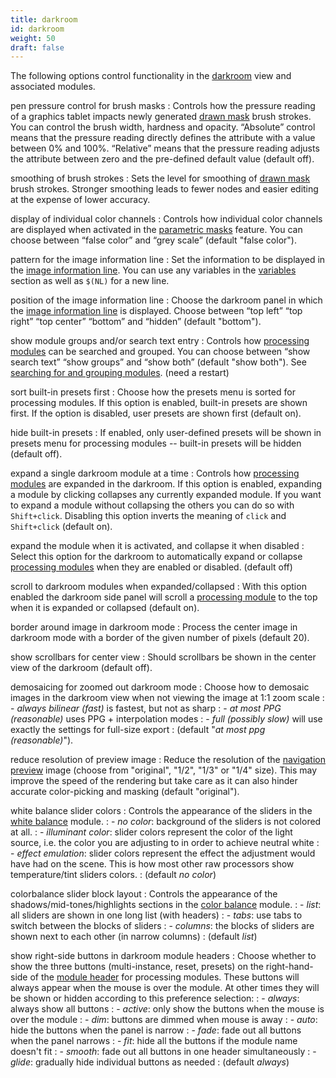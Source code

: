 ```yaml
---
title: darkroom
id: darkroom
weight: 50
draft: false
---
```


The following options control functionality in the [darkroom](../darkroom/_index.md) view and associated modules.

pen pressure control for brush masks
: Controls how the pressure reading of a graphics tablet impacts newly generated [drawn mask](../darkroom/masking-and-blending/masks/drawn.md) brush strokes. You can control the brush width, hardness and opacity. “Absolute” control means that the pressure reading directly defines the attribute with a value between 0% and 100%. “Relative” means that the pressure reading adjusts the attribute between zero and the pre-defined default value (default off).

smoothing of brush strokes
: Sets the level for smoothing of [drawn mask](../darkroom/masking-and-blending/masks/drawn.md) brush strokes. Stronger smoothing leads to fewer nodes and easier editing at the expense of lower accuracy.

display of individual color channels
: Controls how individual color channels are displayed when activated in the [parametric masks](../darkroom/masking-and-blending/masks/parametric.md) feature. You can choose between “false color” and “grey scale” (default "false color").

pattern for the image information line
: Set the information to be displayed in the [image information line](../module-reference/utility-modules/darkroom/image-info-line.md). You can use any variables in the [variables](../special-topics/variables.md) section as well as `$(NL)` for a new line.

position of the image information line
: Choose the darkroom panel in which the [image information line](../module-reference/utility-modules/darkroom/image-info-line.md) is displayed. Choose between “top left” “top right” “top center” “bottom” and “hidden” (default "bottom").

show module groups and/or search text entry
: Controls how [processing modules](../module-reference/processing-modules) can be searched and grouped. You can choose between “show search text” “show groups” and “show both” (default "show both"). See [searching for and grouping modules](../darkroom/interacting-with-modules/search-and-group.md). (need a restart)

sort built-in presets first
: Choose how the presets menu is sorted for processing modules. If this option is enabled, built-in presets are shown first. If the option is disabled, user presets are shown first (default on).

hide built-in presets
: If enabled, only user-defined presets will be shown in presets menu for processing modules -- built-in presets will be hidden (default off).

expand a single darkroom module at a time
: Controls how [processing modules](../module-reference/processing-modules) are expanded in the darkroom. If this option is enabled, expanding a module by clicking collapses any currently expanded module. If you want to expand a module without collapsing the others you can do so with `Shift+click`. Disabling this option inverts the meaning of `click` and `Shift+click` (default on).

expand the module when it is activated, and collapse it when disabled
: Select this option for the darkroom to automatically expand or collapse [processing modules](../module-reference/processing-modules) when they are enabled or disabled. (default off)

scroll to darkroom modules when expanded/collapsed
: With this option enabled the darkroom side panel will scroll a [processing module](../module-reference/processing-modules) to the top when it is expanded or collapsed (default on).

border around image in darkroom mode
: Process the center image in darkroom mode with a border of the given number of pixels (default 20). 

show scrollbars for center view
: Should scrollbars be shown in the center view of the darkroom (default off).

demosaicing for zoomed out darkroom mode
: Choose how to demosaic images in the darkroom view when not viewing the image at 1:1 zoom scale
: - _always bilinear (fast)_ is fastest, but not as sharp
: - _at most PPG (reasonable)_ uses PPG + interpolation modes
: - _full (possibly slow)_ will use exactly the settings for full-size export 
: (default "_at most ppg (reasonable)_"). 

reduce resolution of preview image
: Reduce the resolution of the [navigation preview](../module-reference/utility-modules/darkroom/navigation.md) image (choose from "original", "1/2", "1/3" or "1/4" size). This may improve the speed of the rendering but take care as it can also hinder accurate color-picking and masking (default "original").

white balance slider colors
: Controls the appearance of the sliders in the [white balance](../module-reference/processing-modules/white-balance.md) module.
: - _no color_: background of the sliders is not colored at all.
: - _illuminant color_: slider colors represent the color of the light source, i.e. the color you are adjusting to in order to achieve neutral white
: - _effect emulation_: slider colors represent the effect the adjustment would have had on the scene. This is how most other raw processors show temperature/tint sliders colors.
: (default _no color_)

colorbalance slider block layout
: Controls the appearance of the shadows/mid-tones/highlights sections in the [color balance](../module-reference/processing-modules/color-balance.md) module.
: - _list_: all sliders are shown in one long list (with headers)
: - _tabs_: use tabs to switch between the blocks of sliders
: - _columns_: the blocks of sliders are shown next to each other (in narrow columns)
: (default _list_)

show right-side buttons in darkroom module headers
: Choose whether to show the three buttons (multi-instance, reset, presets) on the right-hand-side of the [module header](../darkroom/interacting-with-modules/module-header.md) for processing modules. These buttons will always appear when the mouse is over the module. At other times they will be shown or hidden according to this preference selection: 
: - _always_: always show all buttons
: - _active_: only show the buttons when the mouse is over the module
: - _dim_: buttons are dimmed when mouse is away
: - _auto_: hide the buttons when the panel is narrow
: - _fade_: fade out all buttons when the panel narrows
: - _fit_: hide all the buttons if the module name doesn't fit
: - _smooth_: fade out all buttons in one header simultaneously
: - _glide_: gradually hide individual buttons as needed
: (default _always_)
